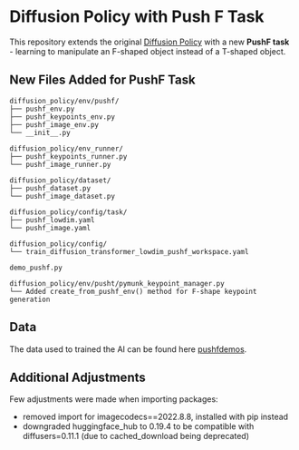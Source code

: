 # Diffusion Policy with Push F Task

This repository extends the original [Diffusion Policy](https://github.com/real-stanford/diffusion_policy) with a new **PushF task** - learning to manipulate an F-shaped object instead of a T-shaped object.

## New Files Added for PushF Task

```
diffusion_policy/env/pushf/
├── pushf_env.py                    
├── pushf_keypoints_env.py         
├── pushf_image_env.py            
└── __init__.py                    

diffusion_policy/env_runner/
├── pushf_keypoints_runner.py       
└── pushf_image_runner.py           

diffusion_policy/dataset/
├── pushf_dataset.py               
└── pushf_image_dataset.py          

diffusion_policy/config/task/
├── pushf_lowdim.yaml              
└── pushf_image.yaml               

diffusion_policy/config/
└── train_diffusion_transformer_lowdim_pushf_workspace.yaml 

demo_pushf.py                      

diffusion_policy/env/pusht/pymunk_keypoint_manager.py
└── Added create_from_pushf_env() method for F-shape keypoint generation
```

## Data

The data used to trained the AI can be found here [pushfdemos](https://drive.google.com/file/d/19VrydcIY7lWlIR6vTCRqkANRwMobyOQQ/view?usp=sharing).

## Additional Adjustments

Few adjustments were made when importing packages:
- removed import for imagecodecs==2022.8.8, installed with pip instead
- downgraded huggingface_hub to 0.19.4 to be compatible with diffusers=0.11.1 (due to cached_download being deprecated)


